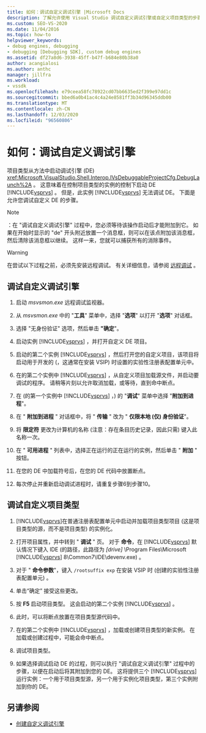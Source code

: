 ```yaml
---
title: 如何：调试自定义调试引擎 |Microsoft Docs
description: 了解允许使用 Visual Studio 调试自定义调试引擎或自定义项目类型的步骤。
ms.custom: SEO-VS-2020
ms.date: 11/04/2016
ms.topic: how-to
helpviewer_keywords:
- debug engines, debugging
- debugging [Debugging SDK], custom debug engines
ms.assetid: df27a8d6-3938-45ff-b47f-b684e80b38a0
author: acangialosi
ms.author: anthc
manager: jillfra
ms.workload:
- vssdk
ms.openlocfilehash: e79ceea58fc78922cd07bb6635ed2f399e97dd1c
ms.sourcegitcommit: bbed6a0b41ac4c4a24e8581ff3b34d96345ddb00
ms.translationtype: MT
ms.contentlocale: zh-CN
ms.lasthandoff: 12/03/2020
ms.locfileid: "96560806"
---
```

# <a name="how-to-debug-a-custom-debug-engine"></a>如何：调试自定义调试引擎
项目类型从方法中启动调试引擎 (DE) <xref:Microsoft.VisualStudio.Shell.Interop.IVsDebuggableProjectCfg.DebugLaunch%2A> 。 这意味着在控制项目类型的实例的控制下启动 DE [!INCLUDE[vsprvs](../../code-quality/includes/vsprvs_md.md)] 。 但是，此实例 [!INCLUDE[vsprvs](../../code-quality/includes/vsprvs_md.md)] 无法调试 DE。 下面是允许您调试自定义 DE 的步骤。

> [!NOTE]
> ：在 "调试自定义调试引擎" 过程中，您必须等待该操作启动后才能附加到它。 如果在开始时显示的 "de" 开头附近放置一个消息框，则可以在该点附加该消息框，然后清除该消息框以继续。 这样一来，您就可以捕获所有的消除事件。

> [!WARNING]
> 在尝试以下过程之前，必须先安装远程调试。 有关详细信息，请参阅 [远程调试](../../debugger/remote-debugging.md) 。

## <a name="debug-a-custom-debug-engine"></a>调试自定义调试引擎

1. 启动 *msvsmon.exe* 远程调试监视器。

2. 从 *msvsmon.exe* 中的 "**工具**" 菜单中，选择 "**选项**" 以打开 "**选项**" 对话框。

3. 选择 "无身份验证" 选项，然后单击 **"确定**"。

4. 启动实例 [!INCLUDE[vsprvs](../../code-quality/includes/vsprvs_md.md)] ，并打开自定义 DE 项目。

5. 启动的第二个实例 [!INCLUDE[vsprvs](../../code-quality/includes/vsprvs_md.md)] ，然后打开您的自定义项目，该项目将启动用于开发的 (，这通常在安装 VSIP) 时设置的实验性注册表配置单元中。

6. 在的第二个实例中 [!INCLUDE[vsprvs](../../code-quality/includes/vsprvs_md.md)] ，从自定义项目加载源文件，并启动要调试的程序。 请稍等片刻以允许取消加载，或等待，直到命中断点。

7. 在 (的第一个实例中 [!INCLUDE[vsprvs](../../code-quality/includes/vsprvs_md.md)] ，) 的 "**调试**" 菜单中选择 "**附加到进程**"。

8. 在 " **附加到进程** " 对话框中，将 " **传输** " 改为 " **仅限本地 (仅) 身份验证**"。

9. 将 **限定符** 更改为计算机的名称 (注意：存在条目历史记录，因此只需) 键入此名称一次。

10. 在 " **可用进程** " 列表中，选择正在运行的正在运行的实例，然后单击 " **附加** " 按钮。

11. 在您的 DE 中加载符号后，在您的 DE 代码中放置断点。

12. 每次停止并重新启动调试进程时，请重复步骤6到步骤10。

## <a name="debug-a-custom-project-type"></a>调试自定义项目类型

1. [!INCLUDE[vsprvs](../../code-quality/includes/vsprvs_md.md)]在普通注册表配置单元中启动并加载项目类型项目 (这是项目类型的源，而不是项目类型) 的实例化。

2. 打开项目属性，并中转到 " **调试** " 页。 对于 **命令**，在 [!INCLUDE[vsprvs](../../code-quality/includes/vsprvs_md.md)] 默认情况下键入 IDE (的路径，此路径为 *[drive]* \Program Files\Microsoft [!INCLUDE[vsprvs](../../code-quality/includes/vsprvs_md.md)] 8\Common7\IDE\devenv.exe) 。

3. 对于 " **命令参数**"，键入 `/rootsuffix exp` 在安装 VSIP 时 (创建的实验性注册表配置单元) 。

4. 单击“确定”  接受这些更改。

5. 按 **F5** 启动项目类型。 这会启动的第二个实例 [!INCLUDE[vsprvs](../../code-quality/includes/vsprvs_md.md)] 。

6. 此时，可以将断点放置在项目类型源代码中。

7. 在的第二个实例中 [!INCLUDE[vsprvs](../../code-quality/includes/vsprvs_md.md)] ，加载或创建项目类型的新实例。 在加载或创建过程中，可能会命中断点。

8. 调试项目类型。

9. 如果选择调试启动 DE 的过程，则可以执行 "调试自定义调试引擎" 过程中的步骤，以便在启动后将其附加到您的 DE。 这将提供三个 [!INCLUDE[vsprvs](../../code-quality/includes/vsprvs_md.md)] 运行实例：一个用于项目类型源，另一个用于实例化项目类型，第三个实例附加到你的 DE。

## <a name="see-also"></a>另请参阅
- [创建自定义调试引擎](../../extensibility/debugger/creating-a-custom-debug-engine.md)
